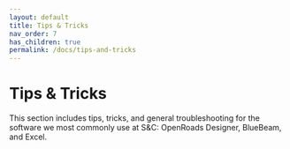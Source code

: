 ```yaml
---
layout: default
title: Tips & Tricks
nav_order: 7
has_children: true
permalink: /docs/tips-and-tricks
---
```


# Tips & Tricks
This section includes tips, tricks, and general troubleshooting for the software we most commonly use at S&C: OpenRoads Designer, BlueBeam, and Excel. 